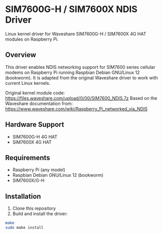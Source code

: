 # SIM7600G-H / SIM7600X NDIS Driver

Linux kernel driver for Waveshare SIM7600G-H / SIM7600X 4G HAT modules on Raspberry Pi.

## Overview

This driver enables NDIS networking support for SIM7600 series cellular modems 
on Raspberry Pi running Raspbian Debian GNU/Linux 12 (bookworm). 
It is adapted from the original Waveshare driver to work with current Linux kernels.

Original kernel module code: https://files.waveshare.com/upload/0/00/SIM7600_NDIS.7z
Based on the Waveshare documentation from:
https://www.waveshare.com/wiki/Raspberry_Pi_networked_via_NDIS

## Hardware Support

- SIM7600G-H 4G HAT
- SIM7600X 4G HAT

## Requirements

- Raspberry Pi (any model)
- Raspbian Debian GNU/Linux 12 (bookworm)
- SIM7600X/G-H

## Installation

1. Clone this repository
2. Build and install the driver:

```sh
make
sudo make install
```

